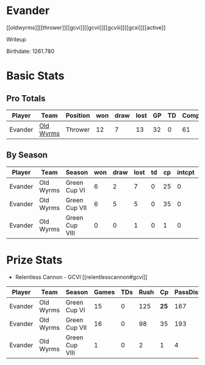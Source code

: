 # Evander

[[oldwyrms]][[thrower]][[gcvi]][[gcvii]][[gcviii]][[gcxi]][[active]]

Writeup

Birthdate: 1261.780

# Basic Stats

## Pro Totals

| Player           | Team        | Position      | won  | draw | lost | GP   | TD   | Comp | Ints | BH   | SI   | Ki   | MVP  | SPP  |
|------------------|-------------|---------------|------|------|------|------|------|------|------|------|------|------|------|------|
| Evander | [Old Wyrms](../teams/oldwyrms) | Thrower  |   12 |    7 |   13 |   32 |    0 |   61 |    0 |    1 |    0 |    0 |    5 |   88 |

## By Season

| Player | Team         | Season          | won  | draw | lost | td   | cp   | intcpt | bh   | si   | ki   | mvp  | spp  |
|--------|--------------|-----------------|------|------|------|------|------|--------|------|------|------|------|------|
| Evander | Old Wyrms | Green Cup VI   |    6 |    2 |    7 |    0 |   25 |      0 |    1 |    0 |    0 |    3 |   42 |
| Evander | Old Wyrms | Green Cup VII  |    6 |    5 |    5 |    0 |   35 |      0 |    0 |    0 |    0 |    2 |   45 |
| Evander | Old Wyrms | Green Cup VIII |    0 |    0 |    1 |    0 |    1 |      0 |    0 |    0 |    0 |    0 |    1 |

# Prize Stats

* Relentless Cannon - GCVI [[relentlesscannon#gcvi]]

| Player | Team         | Season          | Games | TDs  | Rush | Cp   | PassDist | Caught | Picks | Cas  | Blocks | Sacks | MVPs | SPP  |
|--------|--------------|-----------------|-------|------|------|------|----------|--------|-------|------|--------|-------|------|------|
| Evander | Old Wyrms | Green Cup VI   |    15 |    0 |  125 |   **25** |      167 |      9 |     0 |    1 |      5 |     0 |    3 |   42 |
| Evander | Old Wyrms | Green Cup VII  |    16 |    0 |   98 |   35 |      193 |      2 |     0 |    0 |      5 |     1 |    2 |   45 |
| Evander | Old Wyrms | Green Cup VIII |     1 |    0 |    2 |    1 |        4 |      0 |     0 |    0 |      1 |     0 |    0 |    1 |
